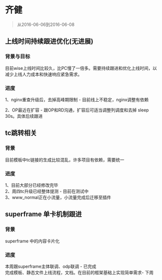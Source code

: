 # 齐健

> 从2016-06-06到2016-06-08


## 上线时间持续跟进优化(无进展)

### 背景与目标

目前wise上线时间比较久，比PC慢了一倍多。需要持续跟进和优化上线时间，以减少上线人力成本和快速响应紧急需求。

### 进度

1、nginx重查升级后，去掉高峰期限制 - 目前线上不稳定，nginx调整有依赖

2、OP最近在扩容 - 跟OP和RD沟通，扩容后可适当调整列调度和去掉 sleep 30s。具体后续跟进


## tc跳转相关

### 背景

目前模板中tc链接的生成比较混乱，许多项目有依赖，需要统一

### 进度

1、目前大部分已经修改完毕   
2、周四tc升级已经整体提测 - 目前在测试中    
3、www_normal正在小流量，小流量完成后迁移至插件

## superframe 单卡机制跟进

### 背景

superframe 中的内容卡片化

### 进度

本周跟superframe主体联调、odp联调 - 已完成    
完成模板、静态文件上线流程，文档。在目前的框架基础上实现简单需求- 下周
